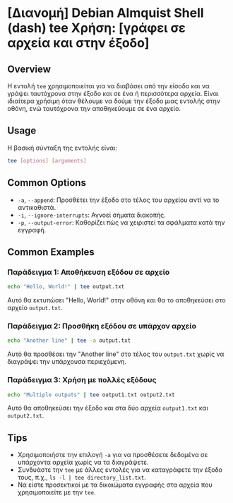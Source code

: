 # [Διανομή] Debian Almquist Shell (dash) tee Χρήση: [γράφει σε αρχεία και στην έξοδο]

## Overview
Η εντολή `tee` χρησιμοποιείται για να διαβάσει από την είσοδο και να γράψει ταυτόχρονα στην έξοδο και σε ένα ή περισσότερα αρχεία. Είναι ιδιαίτερα χρήσιμη όταν θέλουμε να δούμε την έξοδο μιας εντολής στην οθόνη, ενώ ταυτόχρονα την αποθηκεύουμε σε ένα αρχείο.

## Usage
Η βασική σύνταξη της εντολής είναι:

```bash
tee [options] [arguments]
```

## Common Options
- `-a`, `--append`: Προσθέτει την έξοδο στο τέλος του αρχείου αντί να το αντικαθιστά.
- `-i`, `--ignore-interrupts`: Αγνοεί σήματα διακοπής.
- `-p`, `--output-error`: Καθορίζει πώς να χειριστεί τα σφάλματα κατά την εγγραφή.

## Common Examples
### Παράδειγμα 1: Αποθήκευση εξόδου σε αρχείο
```bash
echo "Hello, World!" | tee output.txt
```
Αυτό θα εκτυπώσει "Hello, World!" στην οθόνη και θα το αποθηκεύσει στο αρχείο `output.txt`.

### Παράδειγμα 2: Προσθήκη εξόδου σε υπάρχον αρχείο
```bash
echo "Another line" | tee -a output.txt
```
Αυτό θα προσθέσει την "Another line" στο τέλος του `output.txt` χωρίς να διαγράψει την υπάρχουσα περιεχόμενη.

### Παράδειγμα 3: Χρήση με πολλές εξόδους
```bash
echo "Multiple outputs" | tee output1.txt output2.txt
```
Αυτό θα αποθηκεύσει την έξοδο και στα δύο αρχεία `output1.txt` και `output2.txt`.

## Tips
- Χρησιμοποιήστε την επιλογή `-a` για να προσθέσετε δεδομένα σε υπάρχοντα αρχεία χωρίς να τα διαγράψετε.
- Συνδυάστε την `tee` με άλλες εντολές για να καταγράφετε την έξοδο τους, π.χ., `ls -l | tee directory_list.txt`.
- Να είστε προσεκτικοί με τα δικαιώματα εγγραφής στα αρχεία που χρησιμοποιείτε με την `tee`.